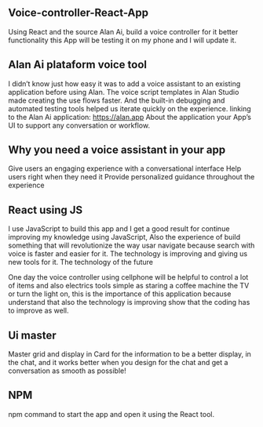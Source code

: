 ## Voice-controller-React-App
Using React and the source Alan Ai, build a voice controller for it better functionality this App will be testing it on my phone and I will update it.

## Alan Ai plataform voice tool

I didn’t know just how easy it was to add a voice assistant to an existing application before using Alan. The voice script templates in Alan Studio made creating the use flows faster. And the built-in debugging and automated testing tools helped us iterate quickly on the experience.
linking to the Alan Ai application: https://alan.app About the application your App’s UI to support any conversation or workflow.

## Why you need a voice assistant in your app
Give users an engaging experience with a conversational interface Help users right when they need it Provide personalized guidance throughout the experience

## React using JS
I use JavaScript to build this app and I get a good result for continue improving my knowledge using JavaScript, Also the experience of build something that will revolutionize the way usar navigate because search with voice is faster and easier for it. The technology is improving and giving us new tools for it.
The technology of the future

One day the voice controller using cellphone will be helpful to control a lot of items and also electrics tools simple as staring a coffee machine the TV or turn the light on, this is the importance of this application because understand that also the technology is improving show that the coding has to improve as well.

## Ui master
Master grid and display in Card for the information to be a better display, in the chat, and it works better when you design for the chat and get a conversation as smooth as possible!

## NPM
npm command to start the app and open it using the React tool.
